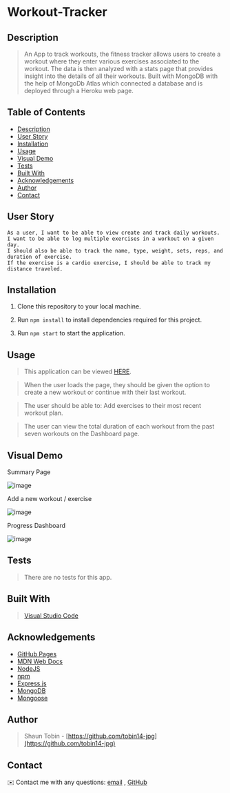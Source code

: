 # Workout-Tracker

## Description

> An App to track workouts, the fitness tracker allows users to create a workout where they enter various exercises associated to the workout. The data is then analyzed with a stats page that provides insight into the details of all their workouts. Built with MongoDB with the help of MongoDb Atlas which connected a database and is deployed through a Heroku web page.

 ## Table of Contents 
  - [Description](#description)
  - [User Story](#user-story)
  - [Installation](#installation)
  - [Usage](#usage)
  - [Visual Demo](#visual-demo)
  - [Tests](#tests)
  - [Built With](#built-with)
  - [Acknowledgements](#acknowledgements)
  - [Author](#author)
  - [Contact](#contact)

## User Story
```
As a user, I want to be able to view create and track daily workouts. 
I want to be able to log multiple exercises in a workout on a given day. 
I should also be able to track the name, type, weight, sets, reps, and duration of exercise. 
If the exercise is a cardio exercise, I should be able to track my distance traveled.
```

## Installation

1. Clone this repository to your local machine.

2. Run `npm install` to install dependencies required for this project.

3. Run `npm start` to start the application. 

## Usage

> This application can be viewed [HERE](https://pure-badlands-50695.herokuapp.com/).

>When the user loads the page, they should be given the option to create a new workout or continue with their last workout.

>The user should be able to: Add exercises to their most recent workout plan.

>The user can view the total duration of each workout from the past seven workouts on the Dashboard page.

## Visual Demo

Summary Page

![image](https://user-images.githubusercontent.com/83910221/136792541-15f1e5d4-4cd3-4218-bd2c-3952ea571e90.png)

Add a new workout / exercise

![image](https://user-images.githubusercontent.com/83910221/136792741-41e4fe41-d3f7-4ee0-b71f-ddf2c8d7ba64.png)

Progress Dashboard

![image](https://user-images.githubusercontent.com/83910221/136792882-7b14ae90-b685-4d33-a7fb-b6b2c46e768c.png)

## Tests

> There are no tests for this app.

## Built With

> [Visual Studio Code](https://code.visualstudio.com/)

## Acknowledgements

* [GitHub Pages](https://pages.github.com)
* [MDN Web Docs](https://developer.mozilla.org/en-US/)
* [NodeJS](https://nodejs.org/en/)
* [npm](https://www.npmjs.com/)
* [Express.js](https://expressjs.com/)
* [MongoDB](https://www.mongodb.com/)
* [Mongoose](https://mongoosejs.com/docs/)

## Author

> Shaun Tobin - [https://github.com/tobin14-jpg](https://github.com/tobin14-jpg)

## Contact 
✉️ Contact me with any questions: [email](mailto:shauntobin88@gmail.com) , [GitHub](https://github.com/shauntobin88@gmail.com)<br />
